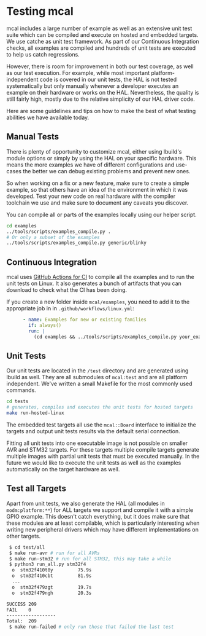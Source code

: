 # Testing mcal

mcal includes a large number of example as well as an extensive unit test suite
which can be compiled and execute on hosted and embedded targets.  We use catche
as unit test framework. As part of our Continuous Integration checks, all examples
are compiled and hundreds of unit tests are executed to help us catch regressions.

However, there is room for improvement in both our test coverage, as well as our
test execution. For example, while most important platform-independent code is
covered in our unit tests,  the HAL is not tested systematically but only
manually whenever a developer executes an example on their hardware or works
on the HAL. Nevertheless, the quality is still fairly high, mostly due to the
relative simplicity of our HAL driver code.

Here are some guidelines and tips on how to make the best of what testing
abilities we have available today.


## Manual Tests

There is plenty of opportunity to customize mcal, either using lbuild's module
options or simply by using the HAL on your specific hardware. This means the
more examples we have of different configurations and use-cases the better we
can debug existing problems and prevent new ones.

So when working on a fix or a new feature, make sure to create a simple example,
so that others have an idea of the environment in which it was developed.
Test your new code on real hardware with the compiler toolchain we use and make
sure to document any caveats you discover.

You can compile all or parts of the examples locally using our helper script.

```sh
cd examples
../tools/scripts/examples_compile.py .
# Or only a subset of the examples
../tools/scripts/examples_compile.py generic/blinky
```


## Continuous Integration

mcal uses [GitHub Actions for CI][gha] to compile all the examples and to run
the unit tests on Linux. It also generates a bunch of artifacts that you can
download to check what the CI has been doing.

If you create a new folder inside `mcal/examples`, you need to add it to the
appropriate job in in `.github/workflows/linux.yml`:

```yml
      - name: Examples for new or existing families
        if: always()
        run: |
          (cd examples && ../tools/scripts/examples_compile.py your_example_folder)
```

[gha]: https://github.com/lgili/modm-template/actions


## Unit Tests

Our unit tests are located in the `/test` directory and are generated using
lbuild as well. They are all submodules of `mcal:test` and are all platform
independent. We've written a small Makefile for the most commonly used commands.

```sh
cd tests
# generates, compiles and executes the unit tests for hosted targets
make run-hosted-linux

```

The embedded test targets all use the `mcal::Board` interface to initialize the
targets and output unit tests results via the default serial connection.

<!-- The unit test library we use is located in `modm/src/unittest` which corresponds
to the `modm:unittest` modules. See the existing unit tests for examples on how
to write your own. -->

Fitting all unit tests into one executable image is not possible on smaller AVR
and STM32 targets. For these targets multiple compile targets generate multiple
images with partial unit tests that must be executed manually. In the future we
would like to execute the unit tests as well as the examples automatically on
the target hardware as well.


## Test all Targets

Apart from unit tests, we also generate the HAL (all modules in `modm:platform:**`)
for ALL targets we support and compile it with a simple GPIO example.
This doesn't catch everything, but it does make sure that these modules are at
least compilable, which is particularly interesting when writing new peripheral
drivers which may have different implementations on other targets.

```sh
 $ cd test/all
 $ make run-avr # run for all AVRs
 $ make run-stm32 # run for all STM32, this may take a while
 $ python3 run_all.py stm32f4
  o  stm32f410t8y         75.9s
  o  stm32f410cbt         81.9s
  ...
  o  stm32f479zgt         19.7s
  o  stm32f479ngh         20.3s

SUCCESS 209
FAIL    0
------------------
Total:  209
 $ make run-failed # only run those that failed the last test
```
